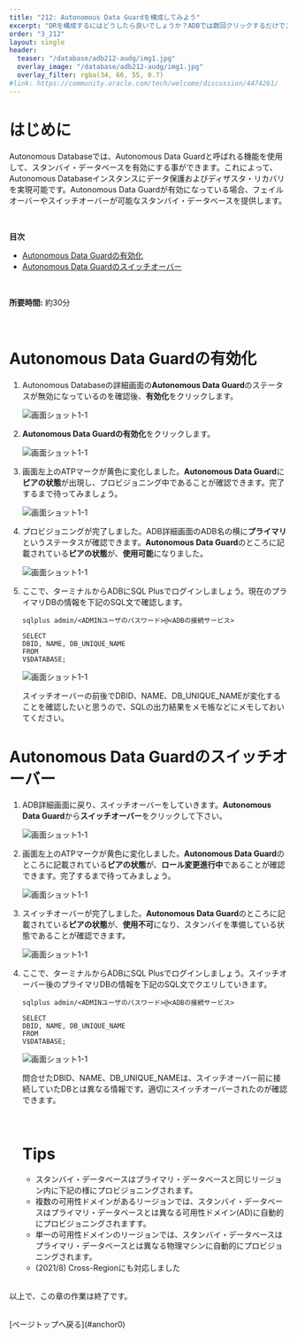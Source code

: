 ```yaml
---
title: "212: Autonomous Data Guardを構成してみよう"
excerpt: "DRを構成するにはどうしたら良いでしょうか？ADBでは数回クリックするだけでスタンバイ・データベースを簡単にプロビジョニングできます。"
order: "3_212"
layout: single
header:
  teaser: "/database/adb212-audg/img1.jpg"
  overlay_image: "/database/adb212-audg/img1.jpg"
  overlay_filter: rgba(34, 66, 55, 0.7)
#link: https://community.oracle.com/tech/welcome/discussion/4474261/
---
```


<a id="anchor0"></a>

# はじめに

Autonomous Databaseでは、Autonomous Data Guardと呼ばれる機能を使用して、スタンバイ・データベースを有効にする事ができます。これによって、Autonomous Databaseインスタンスにデータ保護およびディザスタ・リカバリを実現可能です。Autonomous Data Guardが有効になっている場合、フェイルオーバーやスイッチオーバーが可能なスタンバイ・データベースを提供します。

<br>

**目次**

- [Autonomous Data Guardの有効化](#anchor1)
- [Autonomous Data Guardのスイッチオーバー](#anchor2)

<br>

**所要時間:** 約30分

<br>

<a id="anchor1"></a>

# Autonomous Data Guardの有効化

1. Autonomous Databaseの詳細画面の**Autonomous Data Guard**のステータスが無効になっているのを確認後、**有効化**をクリックします。

   ![画面ショット1-1](img1.jpg)

1. **Autonomous Data Guardの有効化**をクリックします。

   ![画面ショット1-1](img2.jpg)

1. 画面左上のATPマークが黄色に変化しました。**Autonomous Data Guard**に**ピアの状態**が出現し、プロビジョニング中であることが確認できます。完了するまで待ってみましょう。

   ![画面ショット1-1](img3.jpg)

1. プロビジョニングが完了しました。ADB詳細画面のADB名の横に**プライマリ**というステータスが確認できます。**Autonomous Data Guard**のところに記載されている**ピアの状態**が、**使用可能**になりました。

   ![画面ショット1-1](img4.jpg)

1. ここで、ターミナルからADBにSQL Plusでログインしましょう。現在のプライマリDBの情報を下記のSQL文で確認します。

   ```
   sqlplus admin/<ADMINユーザのパスワード>@<ADBの接続サービス>
   ```

   ```
   SELECT 
   DBID, NAME, DB_UNIQUE_NAME
   FROM 
   V$DATABASE;
   ```

   ![画面ショット1-1](img4.5.jpg)

   スイッチオーバーの前後でDBID、NAME、DB_UNIQUE_NAMEが変化することを確認したいと思うので、SQLの出力結果をメモ帳などにメモしておいてください。

<a id="anchor2"></a>

# Autonomous Data Guardのスイッチオーバー

1. ADB詳細画面に戻り、スイッチオーバーをしていきます。**Autonomous Data Guard**から**スイッチオーバー**をクリックして下さい。

   ![画面ショット1-1](img4.jpg)

1. 画面左上のATPマークが黄色に変化しました。**Autonomous Data Guard**のところに記載されている**ピアの状態**が、**ロール変更進行中**であることが確認できます。完了するまで待ってみましょう。

   ![画面ショット1-1](img6.jpg)

1. スイッチオーバーが完了しました。**Autonomous Data Guard**のところに記載されている**ピアの状態**が、**使用不可**になり、スタンバイを準備している状態であることが確認できます。

   ![画面ショット1-1](img7.jpg)

1. ここで、ターミナルからADBにSQL Plusでログインしましょう。スイッチオーバー後のプライマリDBの情報を下記のSQL文でクエリしていきます。

   ```
   sqlplus admin/<ADMINユーザのパスワード>@<ADBの接続サービス>
   ```

   ```
   SELECT 
   DBID, NAME, DB_UNIQUE_NAME
   FROM 
   V$DATABASE;
   ```

   ![画面ショット1-1](img7.5.jpg)

   問合せたDBID、NAME、DB_UNIQUE_NAMEは、スイッチオーバー前に接続していたDBとは異なる情報です。適切にスイッチオーバーされたのが確認できます。

   <br>

   # Tips
   + スタンバイ・データベースはプライマリ・データベースと同じリージョン内に下記の様にプロビジョニングされます。
   + 複数の可用性ドメインがあるリージョンでは、スタンバイ・データベースはプライマリ・データベースとは異なる可用性ドメイン(AD)に自動的にプロビジョニングされますす。
   + 単一の可用性ドメインのリージョンでは、スタンバイ・データベースはプライマリ・データベースとは異なる物理マシンに自動的にプロビジョニングされます。
   + (2021/8) Cross-Regionにも対応しました
   
   <br>

以上で、この章の作業は終了です。


<br>
[ページトップへ戻る](#anchor0)